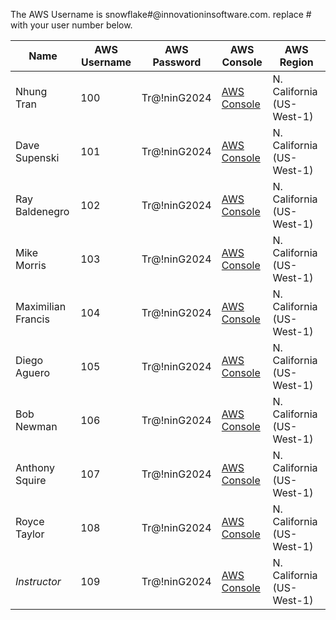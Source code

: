 The AWS Username is snowflake#@innovationinsoftware.com.
replace # with your user number below.

| Name                  | AWS Username | AWS Password     | AWS Console                                           | AWS Region             |
|-----------------------|--------------|------------------|-------------------------------------------------------|------------------------|
| Nhung Tran            | 100          | Tr@!ninG2024     | [AWS Console](https://d-91672d0af2.awsapps.com/start) | N. California (US-West-1) |
| Dave Supenski         | 101          | Tr@!ninG2024     | [AWS Console](https://d-91672d0af2.awsapps.com/start) | N. California (US-West-1) |
| Ray Baldenegro        | 102          | Tr@!ninG2024     | [AWS Console](https://d-91672d0af2.awsapps.com/start) | N. California (US-West-1) |
| Mike Morris           | 103          | Tr@!ninG2024     | [AWS Console](https://d-91672d0af2.awsapps.com/start) | N. California (US-West-1) |
| Maximilian Francis    | 104          | Tr@!ninG2024     | [AWS Console](https://d-91672d0af2.awsapps.com/start) | N. California (US-West-1) |
| Diego Aguero          | 105          | Tr@!ninG2024     | [AWS Console](https://d-91672d0af2.awsapps.com/start) | N. California (US-West-1) |
| Bob Newman            | 106          | Tr@!ninG2024     | [AWS Console](https://d-91672d0af2.awsapps.com/start) | N. California (US-West-1) |
| Anthony Squire        | 107          | Tr@!ninG2024     | [AWS Console](https://d-91672d0af2.awsapps.com/start) | N. California (US-West-1) |
| Royce Taylor          | 108          | Tr@!ninG2024     | [AWS Console](https://d-91672d0af2.awsapps.com/start) | N. California (US-West-1) |
| *Instructor*          | 109          | Tr@!ninG2024     | [AWS Console](https://d-91672d0af2.awsapps.com/start) | N. California (US-West-1) |
